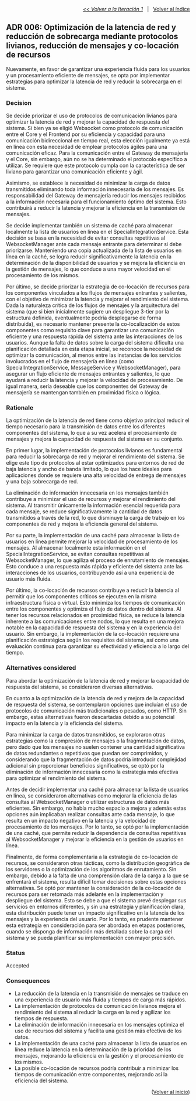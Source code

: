 <a name="top"></a>

<p align="right">
  <a href="https://github.com/ramaaorella/final_disenio/blob/main/add-process/design-iterations/iteration-1.md"><i><< Volver a la Iteración 1</i></a>
  &nbsp;&nbsp;|&nbsp;&nbsp;
  <a href="https://github.com/ramaaorella/final_disenio#proceso-add-e-iteraciones"> Volver al índice</a> 
</p>

## ADR 006: Optimización de la latencia de red y reducción de sobrecarga mediante protocolos livianos, reducción de mensajes y co-locación de recursos

Nuevamente, en favor de garantizar una experiencia fluida para los usuarios y un procesamiento eficiente de mensajes, se opta por implementar estrategias para optimizar la latencia de red y reducir la sobrecarga en el sistema.

### Decision

Se decide priorizar el uso de protocolos de comunicación livianos para optimizar la latencia de red y mejorar la capacidad de respuesta del sistema. Si bien ya se eligió Websocket como protocolo de comunicación entre el Core y el Frontend por su eficiencia y capacidad para una comunicación bidireccional en tiempo real, esta elección igualmente ya está en línea con esta necesidad de emplear protocolos ágiles para una comunicación eficaz. Para la comunicación entre el Gateway de mensajería y el Core, sin embargo, aún no se ha determinado el protocolo específico a utilizar. Se requiere que este protocolo cumpla con la característica de ser liviano para garantizar una comunicación eficiente y ágil.

Asimismo, se establece la necesidad de minimizar la carga de datos transmitidos eliminando toda información innecesaria de los mensajes. Es responsabilidad del Gateway de mensajería reducir los mensajes recibidos a la información necesaria para el funcionamiento óptimo del sistema. Esto contribuirá a reducir la latencia y mejorar la eficiencia en la transmisión de mensajes.

Se decide implementar también un sistema de caché para almacenar localmente la lista de usuarios en línea en el SpecialIntegrationService. Esta decisión se basa en la necesidad de evitar consultas repetitivas al WebsocketManager ante cada mensaje entrante para determinar si debe priorizarse. Manteniendo una copia actualizada de la lista de usuarios en línea en la caché, se logra reducir significativamente la latencia en la determinación de la disponibilidad de usuarios y se mejora la eficiencia en la gestión de mensajes, lo que conduce a una mayor velocidad en el procesamiento de los mismos.

Por último, se decide priorizar la estrategia de co-locación de recursos para los componentes vinculados a los flujos de mensajes entrantes y salientes, con el objetivo de minimizar la latencia y mejorar el rendimiento del sistema. Dada la naturaleza crítica de los flujos de mensajes y la arquitectura del sistema (que si bien inicialmente sugiere un despliegue 3-tier por la estructura definida, eventualmente podría desplegarse de forma distribuida), es necesario mantener presente la co-localización de estos componentes como requisito clave para garantizar una comunicación eficiente y una respuesta rápida del sistema ante las interacciones de los usuarios. Aunque la falta de datos sobre la carga del sistema dificulta una planificación detallada en esta etapa inicial, se reconoce la necesidad de optimizar la comunicación, al menos entre las instancias de los servicios involucrados en el flujo de mensajería en línea (como SpecialIntegrationService, MessageService y WebsocketManager), para asegurar un flujo eficiente de mensajes entrantes y salientes, lo que ayudará a reducir la latencia y mejorar la velocidad de procesamiento. De igual manera, sería deseable que los componentes del Gateway de mensajería se mantengan también en proximidad física o lógica.

### Rationale

La optimización de la latencia de red tiene como objetivo principal reducir el tiempo necesario para la transmisión de datos entre los diferentes componentes del sistema, lo que a su vez acelera el procesamiento de mensajes y mejora la capacidad de respuesta del sistema en su conjunto.

En primer lugar, la implementación de protocolos livianos es fundamental para reducir la sobrecarga de red y mejorar el rendimiento del sistema. Se elige este tipo de protocolos al estar optimizados para entornos de red de baja latencia y ancho de banda limitado, lo que los hace ideales para aplicaciones donde se requiere una alta velocidad de entrega de mensajes y una baja sobrecarga de red.

La eliminación de información innecesaria en los mensajes también contribuye a minimizar el uso de recursos y mejorar el rendimiento del sistema. Al transmitir únicamente la información esencial requerida para cada mensaje, se reduce significativamente la cantidad de datos transmitidos a través de la red, lo que disminuye la carga de trabajo en los componentes de red y mejora la eficiencia general del sistema.

Por su parte, la implementación de una caché para almacenar la lista de usuarios en línea permite mejorar la velocidad de procesamiento de los mensajes. Al almacenar localmente esta información en el SpecialIntegrationService, se evitan consultas repetitivas al WebsocketManager, lo que agiliza el proceso de enrutamiento de mensajes. Esto conduce a una respuesta más rápida y eficiente del sistema ante las interacciones de los usuarios, contribuyendo así a una experiencia de usuario más fluida.

Por último, la co-locación de recursos contribuye a reducir la latencia al permitir que los componentes críticos se ejecuten en la misma infraestructura física o virtual. Esto minimiza los tiempos de comunicación entre los componentes y optimiza el flujo de datos dentro del sistema. Al tener los recursos relacionados en proximidad física, se reduce la latencia inherente a las comunicaciones entre nodos, lo que resulta en una mejora notable en la capacidad de respuesta del sistema y en la experiencia del usuario. Sin embargo, la implementación de la co-locación requiere una planificación estratégica según los requisitos del sistema, así como una evaluación continua para garantizar su efectividad y eficiencia a lo largo del tiempo.

### Alternatives considered

Para abordar la optimización de la latencia de red y mejorar la capacidad de respuesta del sistema, se consideraron diversas alternativas.

En cuanto a la optimización de la latencia de red y mejora de la capacidad de respuesta del sistema, se contemplaron opciones que incluían el uso de protocolos de comunicación más tradicionales o pesados, como HTTP. Sin embargo, estas alternativas fueron descartadas debido a su potencial impacto en la latencia y la eficiencia del sistema.

Para minimizar la carga de datos transmitidos, se exploraron otras estrategias como la compresión de mensajes o la fragmentación de datos, pero dado que los mensajes no suelen contener una cantidad significativa de datos redundantes o repetitivos que puedan ser comprimidos, y considerando que la fragmentación de datos podría introducir complejidad adicional sin proporcionar beneficios significativos, se optó por la eliminación de información innecesaria como la estrategia más efectiva para optimizar el rendimiento del sistema.

Antes de decidir implementar una caché para almacenar la lista de usuarios en línea, se consideraron alternativas como mejorar la eficiencia de las consultas al WebsocketManager o utilizar estructuras de datos más eficientes. Sin embargo, no había mucho espacio a mejora y además estas opciones aún implicaban realizar consultas ante cada mensaje, lo que resulta en un impacto negativo en la latencia y la velocidad de procesamiento de los mensajes. Por lo tanto, se optó por la implementación de una caché, que permite reducir la dependencia de consultas repetitivas al WebsocketManager y mejorar la eficiencia en la gestión de usuarios en línea.

Finalmente, de forma complementaria a la estrategia de co-locación de recursos, se consideraron otras tácticas, como la distribución geográfica de los servidores o la optimización de los algoritmos de enrutamiento. Sin embargo, debido a la falta de una comprensión clara de la carga a la que se enfrentará el sistema, resulta difícil tomar decisiones sobre estas opciones alternativas. Se optó por mantener la consideración de la co-locación de recursos para ser retomada más adelante en la implementación y despliegue del sistema. Esto se debe a que el sistema prevé desplegar sus servicios en entornos diferentes, y sin una estrategia y planificación clara, esta distribución puede tener un impacto significativo en la latencia de los mensajes y la experiencia del usuario. Por lo tanto, es prudente mantener esta estrategia en consideración para ser abordada en etapas posteriores, cuando se disponga de información más detallada sobre la carga del sistema y se pueda planificar su implementación con mayor precisión.

### Status

Accepted

### Consequences

- La reducción de la latencia en la transmisión de mensajes se traduce en una experiencia de usuario más fluida y tiempos de carga más rápidos.
- La implementación de protocolos de comunicación livianos mejora el rendimiento del sistema al reducir la carga en la red y agilizar los tiempos de respuesta.
- La eliminación de información innecesaria en los mensajes optimiza el uso de recursos del sistema y facilita una gestión más efectiva de los datos.
- La implementación de una caché para almacenar la lista de usuarios en línea reduce la latencia en la determinación de la prioridad de los mensajes, mejorando la eficiencia en la gestión y el procesamiento de los mismos.
- La posible co-locación de recursos podría contribuir a minimizar los tiempos de comunicación entre componentes, mejorando así la eficiencia del sistema.

<p align="right">(<a href="#top">Volver al inicio</a>)</p>
